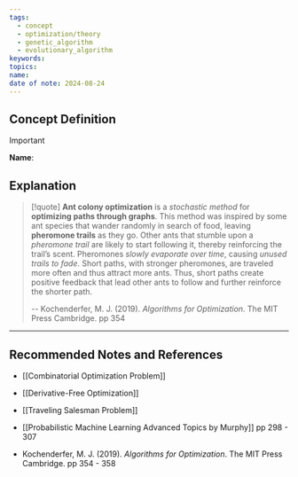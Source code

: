 ```yaml
---
tags:
  - concept
  - optimization/theory
  - genetic_algorithm
  - evolutionary_algorithm
keywords: 
topics: 
name: 
date of note: 2024-08-24
---
```


## Concept Definition

>[!important]
>**Name**: 



## Explanation

>[!quote]
>**Ant colony optimization** is a *stochastic method* for **optimizing paths through graphs**. This method was inspired by some ant species that wander randomly in search of food, leaving **pheromone trails** as they go. Other ants that stumble upon a *pheromone trail* are likely to start following it, thereby reinforcing the trail’s scent. Pheromones *slowly evaporate over time*, causing *unused trails to fade*. Short paths, with stronger pheromones, are traveled more often and thus attract more ants. Thus, short paths create positive feedback that lead other ants to follow and further reinforce the shorter path.
>
>-- Kochenderfer, M. J. (2019). _Algorithms for Optimization_. The MIT Press Cambridge. pp 354




-----------
##  Recommended Notes and References


- [[Combinatorial Optimization Problem]]
- [[Derivative-Free Optimization]]

- [[Traveling Salesman Problem]]


- [[Probabilistic Machine Learning Advanced Topics by Murphy]] pp 298 - 307
- Kochenderfer, M. J. (2019). _Algorithms for Optimization_. The MIT Press Cambridge. pp 354 - 358